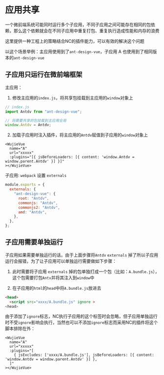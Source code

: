 
# 应用共享

一个微前端系统可能同时运行多个子应用，不同子应用之间可能存在相同的包依赖，那么这个依赖就会在不同子应用中重复打包、重复执行造成性能和内存的浪费

这里提供一种工程上的策略结合NC的插件能力，可以有效的解决这个问题

以这个场景举例：主应用使用到了`ant-design-vue`，子应用 A 也使用到了相同版本的`ant-design-vue`

## 子应用只运行在微前端框架

主应用：

1. 修改主应用的`index.js`，将共享包挂载到主应用的`window`对象上

```javascript
// index.js
import Antdv from "ant-design-vue";

// 将需要共享的包挂载到主应用全局
window.Antdv = Antdv;
```

2. 加载子应用时注入插件，将主应用的`Antdv`赋值到子应用的`window`对象上

```vue
<WujieVue
  name="A"
  url="xxxxx"
  :plugins="[{ jsBeforeLoaders: [{ content: 'window.Antdv = window.parent.Antdv' }] }]"
></WujieVue>
```

子应用: `webpack` 设置 `externals`

```javascript
module.exports = {
  externals: {
    "ant-design-vue": {
      root: "Antdv",
      commonjs: "Antdv",
      commonjs2: "Antdv",
      amd: "Antdv",
    },
  },
};
```

## 子应用需要单独运行

子应用如果需要单独运行的话，由于上面步骤将`Antdv` `externals` 掉了所以子应用运行会报错，为了让子应用可以单独运行需要做如下步骤：

1. 此时需要将子应用 `externals` 掉的包单独打成一个包（比如：`A.bundle.js`），这个包需要打包`Antv`并将其注入到`window`中

2. 在子应用的`html`的`head`中将`A.bundle.js`放进去

```html
<head>
  <script src="xxxx/A.bundle.js" ignore >
<head>
```

由于添加了`ignore`标志，NC执行子应用的这个标签时会忽略，但子应用单独运行时不受`ignore`影响会执行，当然也可以不添加`ignore`标志而采用NC的插件将这个脚本排除在外：

```vue
<WujieVue
  name="A"
  url="xxxxx"
  :plugins="[
    { jsExcludes: ['xxxx/A.bundle.js'], jsBeforeLoaders: [{ content: 'window.Antdv = window.parent.Antdv' }] },
  ]"
></WujieVue>
```
